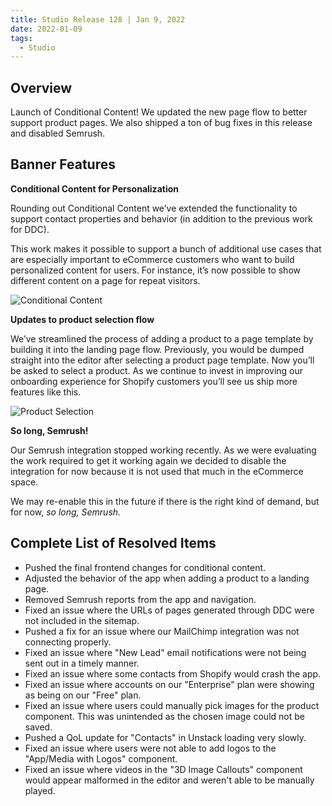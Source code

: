 ```yaml
---
title: Studio Release 128 | Jan 9, 2022
date: 2022-01-09
tags:
  - Studio
---
```


## Overview

Launch of Conditional Content! We updated the new page flow to better support product pages. We also shipped a ton of
bug fixes in this release and disabled Semrush.

## Banner Features

**Conditional Content for Personalization**

Rounding out Conditional Content we’ve extended the functionality to support contact properties and behavior (in
addition to the previous work for DDC).

This work makes it possible to support a bunch of additional use cases that are especially important to eCommerce
customers who want to build personalized content for users. For instance, it’s now possible to show different content on
a page for repeat visitors.

 ![Conditional Content](/assets/studio/Two_conditions.png)

**Updates to product selection flow**

We’ve streamlined the process of adding a product to a page template by building it into the landing page flow.
Previously, you would be dumped straight into the editor after selecting a product page template. Now you’ll be asked to
select a product. As we continue to invest in improving our onboarding experience for Shopify customers you’ll see us
ship more features like this.

![Product Selection](/assets/studio/Choose_product.png)

**So long, Semrush!**

Our Semrush integration stopped working recently. As we were evaluating the work required to get it working again we
decided to disable the integration for now because it is not used that much in the eCommerce space.

We may re-enable this in the future if there is the right kind of demand, but for now, *so long, Semrush.*

## Complete List of Resolved Items

* Pushed the final frontend changes for conditional content.
* Adjusted the behavior of the app when adding a product to a landing page.
* Removed Semrush reports from the app and navigation.
* Fixed an issue where the URLs of pages generated through DDC were not included in the sitemap.
* Pushed a fix for an issue where our MailChimp integration was not connecting properly.
* Fixed an issue where "New Lead" email notifications were not being sent out in a timely manner.
* Fixed an issue where some contacts from Shopify would crash the app.
* Fixed an issue where accounts on our "Enterprise" plan were showing as being on our "Free" plan.
* Fixed an issue where users could manually pick images for the product component. This was unintended as the chosen
  image could not be saved.
* Pushed a QoL update for "Contacts" in Unstack loading very slowly.
* Fixed an issue where users were not able to add logos to the "App/Media with Logos" component.
* Fixed an issue where videos in the "3D Image Callouts" component would appear malformed in the editor and weren't able
  to be manually played.
